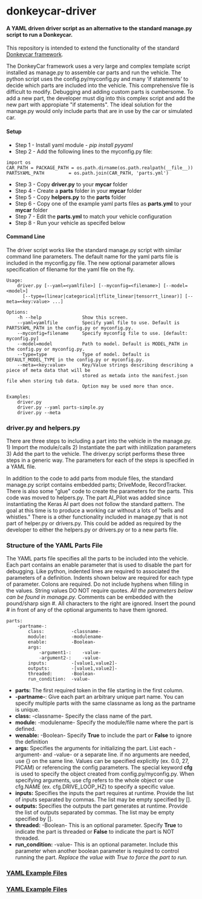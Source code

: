 # donkeycar-driver
#### A YAML driven driver script as an alternative to the standard manage.py script to run a Donkeycar.

This repository is intended to extend the functionality of the standard [Donkeycar framework](https://github.com/autorope/donkeycar).

The DonkeyCar framework uses a very large and complex template script installed as manage.py to assemble car parts and run the vehicle. The python script uses the config.py/myconfig.py and many ‘if statements’ to decide which parts are included into the vehicle. This comprehensive file is difficult to modify. Debugging and adding custom parts is cumbersome. To add a new part, the developer must dig into this complex script and add the new part with appropiate "if statements". The ideal solution for the manage.py would only include parts that are in use by the car or simulated car.  

#### Setup
* Step 1 - Install yaml module - _pip install pyyaml_
* Step 2 - Add the following lines to the myconfig.py file:
```
import os
CAR_PATH = PACKAGE_PATH = os.path.dirname(os.path.realpath(__file__))
PARTSYAML_PATH         = os.path.join(CAR_PATH, 'parts.yml')
```
* Step 3 - Copy **driver.py** to your **mycar** folder
* Step 4 - Create a **parts** folder in your **mycar** folder
* Step 5 - Copy **helpers.py** to the **parts** folder
* Step 6 - Copy one of the example yaml parts files as **parts.yml** to your **mycar** folder
* Step 7 - Edit the **parts.yml** to match your vehicle configuration
* Step 8 - Run your vehicle as specifed below


#### Command Line
The driver script works like the standard manage.py script with similar command line parameters. The default name for the yaml parts file is included in the myconfig.py file. The new optional parameter allows specification of filename for the yaml file on the fly. 

```
Usage:
    driver.py [--yaml=<yamlfile>] [--myconfig=<filename>] [--model=<model>] 
      [--type=(linear|categorical|tflite_linear|tensorrt_linear)] [--meta=<key:value> ...]

Options:
    -h --help               Show this screen.
    --yaml=yamlfile         Specify yaml file to use. Default is PARTSYAML_PATH in the config.py or myconfig.py.
    --myconfig=filename     Specify myconfig file to use. [default: myconfig.py]
    --model=model           Path to model. Default is MODEL_PATH in the config.py or myconfig.py.
    --type=type             Type of model. Default is DEFAULT_MODEL_TYPE in the config.py or myconfig.py.
    --meta=<key:value>      Key/Value strings describing describing a piece of meta data that will be
                            stored as metada into the manifest.json file when storing tub data.
                            Option may be used more than once.

Examples:
    driver.py
    driver.py --yaml parts-simple.py
    driver.py --meta 

```

### driver.py and helpers.py

There are three steps to including a part into the vehicle in the manage.py. 1) Import the module/calls 2) Instantiate the part with initilization parameters 3) Add the part to the vehicle. The driver.py script performs these three steps in a generic way. The parameters for each of the steps is specified in a YAML file.

In addition to the code to add parts from module files, the standard manage.py script contains embedded parts; DriveMode, RecordTracker. There is also some "glue" code to create the parameters for the parts. This code was moved to helpers.py. The part AI_Pilot was added since instantiating the Keras AI part does not follow the standard pattern. The goal at this time is to produce a working car without a lots of "bells and whistles." There is a other functionality included in manage.py that is not part of helper.py or drivers.py. This could be added as required by the developer to either the helpers.py or drivers.py or to a new parts file. 


### Structure of the YAML Parts File
The YAML parts file specifies all the parts to be included into the vehicle. Each part contains an enable parameter that is used to disable the part for debugging.  Like python, indented lines are required to associated the parameters of a definition.  Indents shown below are required for each type of parameter. Colons are required. Do not include hyphens when filling in the values. String values DO NOT require quotes.  *All the parameters below can be found in manage.py.*  Comments can be embedded with the pound/sharp sign #. All characters to the right are ignored. Insert the pound # in front of any of the optional arguments to have them ignored. 

```
parts:
    -partname-:
        class:          -classname-
        module:         -modulename-
        enable:         -Boolean-
        args:
            -argument1-:    -value-
            -argument2-:    -value-
        inputs:         -[value1,value2]-
        outputs:        -[value1,value2]-
        threaded:       -Boolean-
        run_condition:  -value-
```
* **parts:** The first required token in the file starting in the first column.
* **-partname-**: Give each part an arbitrary unique part name. You can specify multiple parts with the same classname as long as the partname is unique.
* **class:**  -classname- Specify the class name of the part.
* **module:** -modulename- Specify the module/file name where the part is defined.
* **wenable:** -Boolean- Specify **True** to include the part or **False** to ignore the definition
* **args:**  Specifies the arguments for initializing the part. List each -argument- and -value- or a separate line. if no arguments are needed, use {} on                  the same line. Values can be specified explicitly (ex. 0.0, 27, PICAM) or referencing the config parameters. The special keyword **cfg** is used to specify the object created from config.py/myconfig.py. When specifying arguments, use cfg refers to the whole object or use cfg.NAME (ex. cfg.DRIVE_LOOP_HZ) to specify a specific value.
* **inputs:** Specifies the inputs the part requires at runtime. Provide the list of inputs separated by commas. The list may be empty specified by [].
* **outputs:** Specifies the outputs the part generates at runtime. Provide the list of outputs separated by commas. The list may be empty specified by [].
* **threaded:** -Boolean- This is an optional parameter.  Specify **True** to indicate the part is threaded or **False** to indicate the part is NOT threaded.
* **run_condition:**  -value-  This is an optional parameter. Include this parameter when another boolean parameter is required to control running the part. *Replace the value with True to force the part to run.*

### [YAML Example Files](yaml-examples/README.md)

### [YAML Example Files](yaml-examples)

